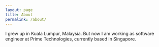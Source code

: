 ```yaml
---
layout: page
title: About
permalink: /about/
---
```


I grew up in Kuala Lumpur, Malaysia. But now I am working as software engineer at Prime Technologies, currently based in Singapore.
